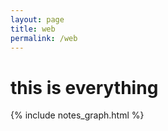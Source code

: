```yaml
---
layout: page
title: web
permalink: /web
---
```

# this is everything
{% include notes_graph.html %}
